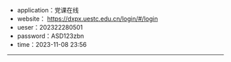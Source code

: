 
- application：党课在线
- website： https://dxpx.uestc.edu.cn/login/#/login
- ueser：202322280501
- password：ASD123zbn
- time：2023-11-08 23:56
---
